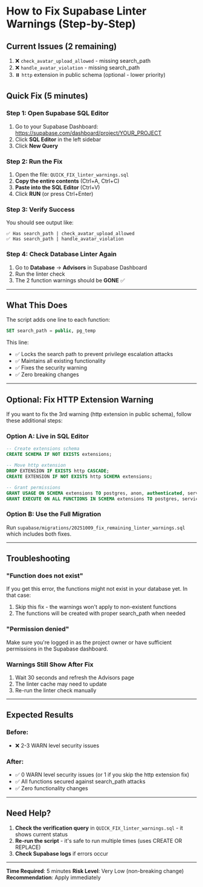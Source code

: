 # How to Fix Supabase Linter Warnings (Step-by-Step)

## Current Issues (2 remaining)

1. ❌ `check_avatar_upload_allowed` - missing search_path
2. ❌ `handle_avatar_violation` - missing search_path
3. ⏸️ `http` extension in public schema (optional - lower priority)

## Quick Fix (5 minutes)

### Step 1: Open Supabase SQL Editor
1. Go to your Supabase Dashboard: https://supabase.com/dashboard/project/YOUR_PROJECT
2. Click **SQL Editor** in the left sidebar
3. Click **New Query**

### Step 2: Run the Fix
1. Open the file: `QUICK_FIX_linter_warnings.sql`
2. **Copy the entire contents** (Ctrl+A, Ctrl+C)
3. **Paste into the SQL Editor** (Ctrl+V)
4. Click **RUN** (or press Ctrl+Enter)

### Step 3: Verify Success
You should see output like:
```
✅ Has search_path | check_avatar_upload_allowed
✅ Has search_path | handle_avatar_violation
```

### Step 4: Check Database Linter Again
1. Go to **Database** → **Advisors** in Supabase Dashboard
2. Run the linter check
3. The 2 function warnings should be **GONE** ✅

---

## What This Does

The script adds one line to each function:
```sql
SET search_path = public, pg_temp
```

This line:
- ✅ Locks the search path to prevent privilege escalation attacks
- ✅ Maintains all existing functionality
- ✅ Fixes the security warning
- ✅ Zero breaking changes

---

## Optional: Fix HTTP Extension Warning

If you want to fix the 3rd warning (http extension in public schema), follow these additional steps:

### Option A: Live in SQL Editor
```sql
-- Create extensions schema
CREATE SCHEMA IF NOT EXISTS extensions;

-- Move http extension
DROP EXTENSION IF EXISTS http CASCADE;
CREATE EXTENSION IF NOT EXISTS http SCHEMA extensions;

-- Grant permissions
GRANT USAGE ON SCHEMA extensions TO postgres, anon, authenticated, service_role;
GRANT EXECUTE ON ALL FUNCTIONS IN SCHEMA extensions TO postgres, service_role;
```

### Option B: Use the Full Migration
Run `supabase/migrations/20251009_fix_remaining_linter_warnings.sql` which includes both fixes.

---

## Troubleshooting

### "Function does not exist"
If you get this error, the functions might not exist in your database yet. In that case:
1. Skip this fix - the warnings won't apply to non-existent functions
2. The functions will be created with proper search_path when needed

### "Permission denied"
Make sure you're logged in as the project owner or have sufficient permissions in the Supabase dashboard.

### Warnings Still Show After Fix
1. Wait 30 seconds and refresh the Advisors page
2. The linter cache may need to update
3. Re-run the linter check manually

---

## Expected Results

### Before:
- ❌ 2-3 WARN level security issues

### After:
- ✅ 0 WARN level security issues (or 1 if you skip the http extension fix)
- ✅ All functions secured against search_path attacks
- ✅ Zero functionality changes

---

## Need Help?

1. **Check the verification query** in `QUICK_FIX_linter_warnings.sql` - it shows current status
2. **Re-run the script** - it's safe to run multiple times (uses CREATE OR REPLACE)
3. **Check Supabase logs** if errors occur

---

**Time Required**: 5 minutes
**Risk Level**: Very Low (non-breaking change)
**Recommendation**: Apply immediately
